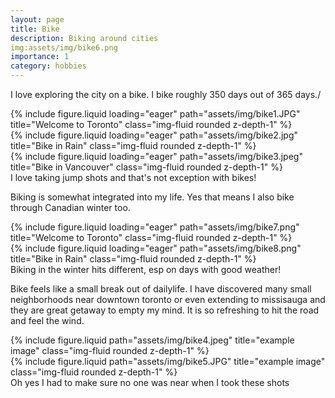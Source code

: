 ```yaml
---
layout: page
title: Bike
description: Biking around cities
img:assets/img/bike6.png
importance: 1
category: hobbies
---
```


I love exploring the city on a bike. I bike roughly 350 days out of 365 days./
<div class="row">
    <div class="col-sm mt-3 mt-md-0">
        {% include figure.liquid loading="eager" path="assets/img/bike1.JPG" title="Welcome to Toronto" class="img-fluid rounded z-depth-1" %}
    </div>
    <div class="col-sm mt-3 mt-md-0">
        {% include figure.liquid loading="eager" path="assets/img/bike2.jpg" title="Bike in Rain" class="img-fluid rounded z-depth-1" %}
    </div>
    <div class="col-sm mt-3 mt-md-0">
        {% include figure.liquid loading="eager" path="assets/img/bike3.jpeg" title="Bike in Vancouver" class="img-fluid rounded z-depth-1" %}
    </div>
</div>
<div class="caption">
    I love taking jump shots and that's not exception with bikes! 
</div>


Biking is somewhat integrated into my life. Yes that means I also bike through Canadian winter too. 
<div class="row">
    <div class="col-sm mt-3 mt-md-0">
        {% include figure.liquid loading="eager" path="assets/img/bike7.png" title="Welcome to Toronto" class="img-fluid rounded z-depth-1" %}
    </div>
    <div class="col-sm mt-3 mt-md-0">
        {% include figure.liquid loading="eager" path="assets/img/bike8.png" title="Bike in Rain" class="img-fluid rounded z-depth-1" %}
    </div>
</div>
<div class="caption">
    Biking in the winter hits different, esp on days with good weather!
</div>


Bike feels like a small break out of dailylife. I have discovered many small neighborhoods near downtown toronto or even extending to missisauga and they are great getaway to empty my mind. It is so refreshing to hit the road and feel the wind. 

<div class="row justify-content-sm-center">
    <div class="col-sm-8 mt-3 mt-md-0">
        {% include figure.liquid path="assets/img/bike4.jpeg" title="example image" class="img-fluid rounded z-depth-1" %}
    </div>
    <div class="col-sm-4 mt-3 mt-md-0">
        {% include figure.liquid path="assets/img/bike5.JPG" title="example image" class="img-fluid rounded z-depth-1" %}
    </div>
</div>
<div class="caption">
    Oh yes I had to make sure no one was near when I took these shots
</div>


